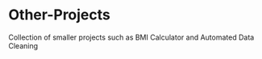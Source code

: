# Other-Projects

Collection of smaller projects such as BMI Calculator and Automated Data Cleaning
